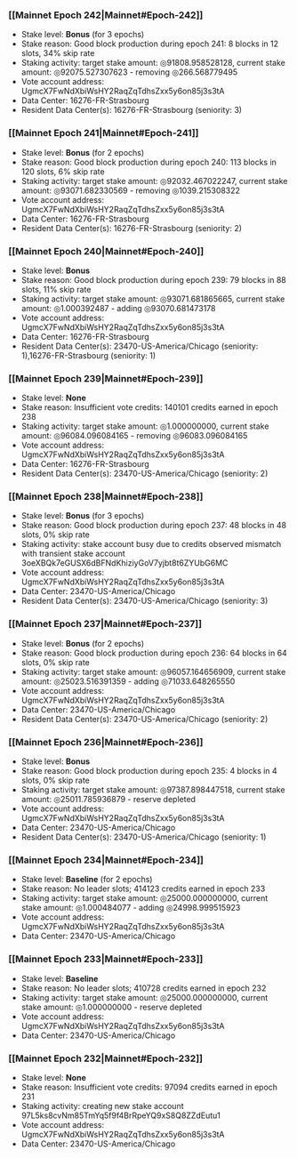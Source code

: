### [[Mainnet Epoch 242|Mainnet#Epoch-242]]
* Stake level: **Bonus** (for 3 epochs)
* Stake reason: Good block production during epoch 241: 8 blocks in 12 slots, 34% skip rate
* Staking activity: target stake amount: ◎91808.958528128, current stake amount: ◎92075.527307623 - removing ◎266.568779495
* Vote account address: UgmcX7FwNdXbiWsHY2RaqZqTdhsZxx5y6on85j3s3tA
* Data Center: 16276-FR-Strasbourg
* Resident Data Center(s): 16276-FR-Strasbourg (seniority: 3)
### [[Mainnet Epoch 241|Mainnet#Epoch-241]]
* Stake level: **Bonus** (for 2 epochs)
* Stake reason: Good block production during epoch 240: 113 blocks in 120 slots, 6% skip rate
* Staking activity: target stake amount: ◎92032.467022247, current stake amount: ◎93071.682330569 - removing ◎1039.215308322
* Vote account address: UgmcX7FwNdXbiWsHY2RaqZqTdhsZxx5y6on85j3s3tA
* Data Center: 16276-FR-Strasbourg
* Resident Data Center(s): 16276-FR-Strasbourg (seniority: 2)
### [[Mainnet Epoch 240|Mainnet#Epoch-240]]
* Stake level: **Bonus**
* Stake reason: Good block production during epoch 239: 79 blocks in 88 slots, 11% skip rate
* Staking activity: target stake amount: ◎93071.681865665, current stake amount: ◎1.000392487 - adding ◎93070.681473178
* Vote account address: UgmcX7FwNdXbiWsHY2RaqZqTdhsZxx5y6on85j3s3tA
* Data Center: 16276-FR-Strasbourg
* Resident Data Center(s): 23470-US-America/Chicago (seniority: 1),16276-FR-Strasbourg (seniority: 1)
### [[Mainnet Epoch 239|Mainnet#Epoch-239]]
* Stake level: **None**
* Stake reason: Insufficient vote credits: 140101 credits earned in epoch 238
* Staking activity: target stake amount: ◎1.000000000, current stake amount: ◎96084.096084165 - removing ◎96083.096084165
* Vote account address: UgmcX7FwNdXbiWsHY2RaqZqTdhsZxx5y6on85j3s3tA
* Data Center: 16276-FR-Strasbourg
* Resident Data Center(s): 23470-US-America/Chicago (seniority: 2)
### [[Mainnet Epoch 238|Mainnet#Epoch-238]]
* Stake level: **Bonus** (for 3 epochs)
* Stake reason: Good block production during epoch 237: 48 blocks in 48 slots, 0% skip rate
* Staking activity: stake account busy due to credits observed mismatch with transient stake account 3oeXBQk7eGUSX6dBFNdKhiziyGoV7yjbt8t6ZYUbG6MC
* Vote account address: UgmcX7FwNdXbiWsHY2RaqZqTdhsZxx5y6on85j3s3tA
* Data Center: 23470-US-America/Chicago
* Resident Data Center(s): 23470-US-America/Chicago (seniority: 3)
### [[Mainnet Epoch 237|Mainnet#Epoch-237]]
* Stake level: **Bonus** (for 2 epochs)
* Stake reason: Good block production during epoch 236: 64 blocks in 64 slots, 0% skip rate
* Staking activity: target stake amount: ◎96057.164656909, current stake amount: ◎25023.516391359 - adding ◎71033.648265550
* Vote account address: UgmcX7FwNdXbiWsHY2RaqZqTdhsZxx5y6on85j3s3tA
* Data Center: 23470-US-America/Chicago
* Resident Data Center(s): 23470-US-America/Chicago (seniority: 2)
### [[Mainnet Epoch 236|Mainnet#Epoch-236]]
* Stake level: **Bonus**
* Stake reason: Good block production during epoch 235: 4 blocks in 4 slots, 0% skip rate
* Staking activity: target stake amount: ◎97387.898447518, current stake amount: ◎25011.785936879 - reserve depleted
* Vote account address: UgmcX7FwNdXbiWsHY2RaqZqTdhsZxx5y6on85j3s3tA
* Data Center: 23470-US-America/Chicago
* Resident Data Center(s): 23470-US-America/Chicago (seniority: 1)
### [[Mainnet Epoch 234|Mainnet#Epoch-234]]
* Stake level: **Baseline** (for 2 epochs)
* Stake reason: No leader slots; 414123 credits earned in epoch 233
* Staking activity: target stake amount: ◎25000.000000000, current stake amount: ◎1.000484077 - adding ◎24998.999515923
* Vote account address: UgmcX7FwNdXbiWsHY2RaqZqTdhsZxx5y6on85j3s3tA
* Data Center: 23470-US-America/Chicago
### [[Mainnet Epoch 233|Mainnet#Epoch-233]]
* Stake level: **Baseline**
* Stake reason: No leader slots; 410728 credits earned in epoch 232
* Staking activity: target stake amount: ◎25000.000000000, current stake amount: ◎1.000000000 - reserve depleted
* Vote account address: UgmcX7FwNdXbiWsHY2RaqZqTdhsZxx5y6on85j3s3tA
* Data Center: 23470-US-America/Chicago
### [[Mainnet Epoch 232|Mainnet#Epoch-232]]
* Stake level: **None**
* Stake reason: Insufficient vote credits: 97094 credits earned in epoch 231
* Staking activity: creating new stake account 97L5ks8cvNm85TmYq5f9f4BrRpeYQ9xS8Q8ZZdEutu1
* Vote account address: UgmcX7FwNdXbiWsHY2RaqZqTdhsZxx5y6on85j3s3tA
* Data Center: 23470-US-America/Chicago